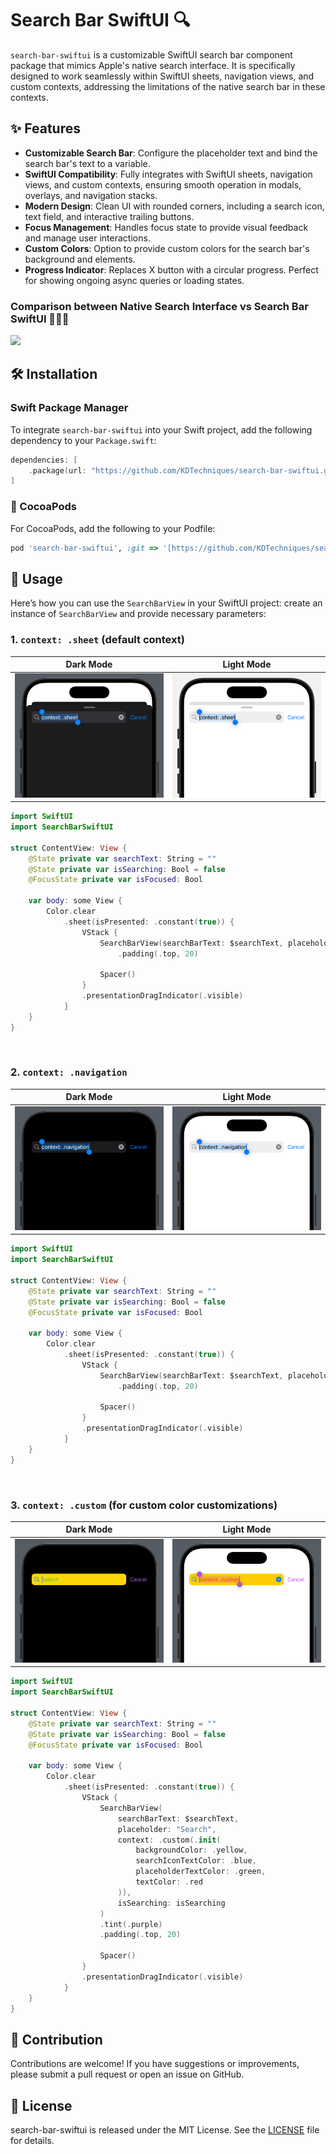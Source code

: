 # Search Bar SwiftUI 🔍

`search-bar-swiftui` is a customizable SwiftUI search bar component package that mimics Apple's native search interface. It is specifically designed to work seamlessly within SwiftUI sheets, navigation views, and custom contexts, addressing the limitations of the native search bar in these contexts.

## ✨ Features

- **Customizable Search Bar**: Configure the placeholder text and bind the search bar's text to a variable.
- **SwiftUI Compatibility**: Fully integrates with SwiftUI sheets, navigation views, and custom contexts, ensuring smooth operation in modals, overlays, and navigation stacks.
- **Modern Design**: Clean UI with rounded corners, including a search icon, text field, and interactive trailing buttons.
- **Focus Management**: Handles focus state to provide visual feedback and manage user interactions.
- **Custom Colors**: Option to provide custom colors for the search bar's background and elements.
- **Progress Indicator**: Replaces X button with a circular progress. Perfect for showing ongoing async queries or loading states.


### Comparison between Native Search Interface vs Search Bar SwiftUI 💁🏻‍♂️
<img src='https://github.com/KDTechniques/search-bar-swiftui/blob/main/readme_images/Comparison.gif?raw=true'>

## 🛠️ Installation

### Swift Package Manager

To integrate `search-bar-swiftui` into your Swift project, add the following dependency to your `Package.swift`:

```swift
dependencies: [
    .package(url: "https://github.com/KDTechniques/search-bar-swiftui.git", from: "1.0.0")
]
```
### 🫛 CocoaPods
For CocoaPods, add the following to your Podfile:

```ruby
pod 'search-bar-swiftui', :git => '[https://github.com/KDTechniques/search-bar-swiftui.git](https://github.com/KDTechniques/search-bar-swiftui.git)'
```

## 📖 Usage
Here’s how you can use the `SearchBarView` in your SwiftUI project: create an instance of `SearchBarView` and provide necessary parameters:

### 1. `context: .sheet` (default context)

|Dark Mode|Light Mode|
|-|-|
|<img src='https://github.com/KDTechniques/search-bar-swiftui/blob/main/readme_images/Sheet_Context_Dark.png?raw=true'>|<img src='https://github.com/KDTechniques/search-bar-swiftui/blob/main/readme_images/Sheet_Context_Light.png?raw=true'>|

```swift
import SwiftUI
import SearchBarSwiftUI

struct ContentView: View {
    @State private var searchText: String = ""
    @State private var isSearching: Bool = false
    @FocusState private var isFocused: Bool
    
    var body: some View {
        Color.clear
            .sheet(isPresented: .constant(true)) {
                VStack {
                    SearchBarView(searchBarText: $searchText, placeholder: "Search", context: .sheet, isSearching: isSearching)
                        .padding(.top, 20)
                    
                    Spacer()
                }
                .presentationDragIndicator(.visible)
            }
    }
}
```

<br>

### 2. `context: .navigation`

|Dark Mode|Light Mode|
|-|-|
|<img src='https://github.com/KDTechniques/search-bar-swiftui/blob/main/readme_images/Navigation_Context_Dark.png?raw=true'>|<img src='https://github.com/KDTechniques/search-bar-swiftui/blob/main/readme_images/Navigation_Context_Light.png?raw=true'>|

```swift
import SwiftUI
import SearchBarSwiftUI

struct ContentView: View {
    @State private var searchText: String = ""
    @State private var isSearching: Bool = false
    @FocusState private var isFocused: Bool
    
    var body: some View {
        Color.clear
            .sheet(isPresented: .constant(true)) {
                VStack {
                    SearchBarView(searchBarText: $searchText, placeholder: "Search", context: .navigation, isSearching: isSearching)
                        .padding(.top, 20)
                    
                    Spacer()
                }
                .presentationDragIndicator(.visible)
            }
    }
}
```

<br>

### 3. `context: .custom` (for custom color customizations)

|Dark Mode|Light Mode|
|-|-|
|<img src='https://github.com/KDTechniques/search-bar-swiftui/blob/main/readme_images/Custom_Context_Dark.png?raw=true'>|<img src='https://github.com/KDTechniques/search-bar-swiftui/blob/main/readme_images/Custom_Context_Light.png?raw=true'>|

```swift
import SwiftUI
import SearchBarSwiftUI

struct ContentView: View {
    @State private var searchText: String = ""
    @State private var isSearching: Bool = false
    @FocusState private var isFocused: Bool
    
    var body: some View {
        Color.clear
            .sheet(isPresented: .constant(true)) {
                VStack {
                    SearchBarView(
                        searchBarText: $searchText,
                        placeholder: "Search",
                        context: .custom(.init(
                            backgroundColor: .yellow,
                            searchIconTextColor: .blue,
                            placeholderTextColor: .green,
                            textColor: .red
                        )),
                        isSearching: isSearching
                    )
                    .tint(.purple)
                    .padding(.top, 20)
                    
                    Spacer()
                }
                .presentationDragIndicator(.visible)
            }
    }
}
```

## 🤝 Contribution
Contributions are welcome! If you have suggestions or improvements, please submit a pull request or open an issue on GitHub.

## 📜 License
search-bar-swiftui is released under the MIT License. See the [LICENSE](https://github.com/KDTechniques/search-bar-swiftui/blob/main/LICENSE) file for details.
